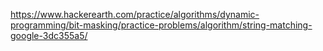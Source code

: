 https://www.hackerearth.com/practice/algorithms/dynamic-programming/bit-masking/practice-problems/algorithm/string-matching-google-3dc355a5/
